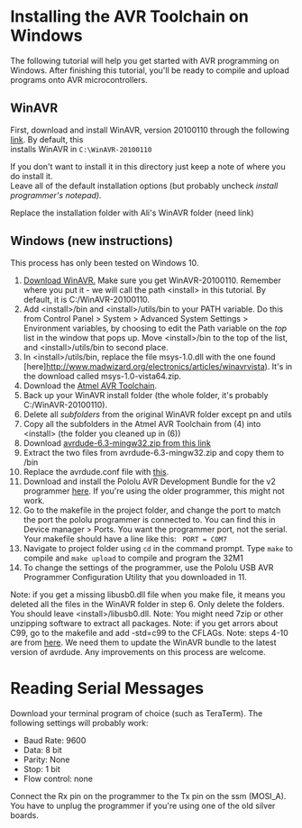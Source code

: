 # Installing the AVR Toolchain on Windows

The following tutorial will help you get started with AVR programming on  
Windows. After finishing this tutorial, you'll be ready to compile and upload  
programs onto AVR microcontrollers.

## WinAVR

First, download and install WinAVR, version 20100110 through the following  
[link](https://sourceforge.net/projects/winavr/files/WinAVR/20100110/). By default, this  
installs WinAVR in `C:\WinAVR-20100110`

If you don't want to install it in this directory just keep a note of where you do install it.  
Leave all of the default installation options \(but probably uncheck _install programmer's notepad\)._

Replace the installation folder with Ali's WinAVR folder \(need link\)











## Windows (new instructions)
This process has only been tested on Windows 10.

1. [Download WinAVR.](https://sourceforge.net/projects/winavr/) Make sure you get WinAVR-20100110. Remember where you put it - we will call the path \<install> in this tutorial. By default, it is C:/WinAVR-20100110.
2. Add \<install>/bin and \<install>/utils/bin to your PATH variable. Do this from Control Panel > System > Advanced System Settings > Environment variables, by choosing to edit the Path variable on the *top* list in the window that pops up. Move \<install>/bin to the top of the list, and \<install>/utils/bin to second place.
3. In \<install>/utils/bin, replace the file msys-1.0.dll with the one found [here]http://www.madwizard.org/electronics/articles/winavrvista). It's in the download called msys-1.0-vista64.zip.
4. Download the [Atmel AVR Toolchain](http://www.atmel.com/tools/atmelavrtoolchainforwindows.aspx).
5. Back up your WinAVR install folder (the whole folder, it's probably C:/WinAVR-20100110).
6. Delete all *subfolders* from the original WinAVR folder except pn and utils
7. Copy all the subfolders in the Atmel AVR Toolchain from (4) into \<install> (the folder you cleaned up in (6))
8. Download [avrdude-6.3-mingw32.zip from this link](http://download.savannah.gnu.org/releases/avrdude/)
9. Extract the two files from avrdude-6.3-mingw32.zip and copy them to <install>/bin
10. Replace the avrdude.conf file with [this](https://pastebin.com/BvcVC8G9).
11. Download and install the Pololu AVR Development Bundle for the v2 programmer [here](https://www.pololu.com/product/3170/resources). If you're using the older programmer, this might not work.
12. Go to the makefile in the project folder, and change the port to match the port the pololu programmer is connected to. You can find this in Device manager > Ports. You want the programmer port, not the serial. Your makefile should have a line like this: ```
PORT = COM7```
13. Navigate to project folder using ```cd``` in the command prompt. Type ```make``` to compile and ```make upload``` to compile and program the 32M1
14. To change the settings of the programmer, use the Pololu USB AVR Programmer Configuration Utility that you downloaded in 11.


Note: if you get a missing libusb0.dll file when you make file, it means you deleted all the files in the WinAVR folder in step 6. Only delete the folders. You should leave \<install>/libusb0.dll.
Note: You might need 7zip or other unzipping software to extract all packages.
Note: if you get arrors about C99, go to the makefile and add -std=c99 to the CFLAGs.
Note: steps 4-10 are from [here](https://www.insidegadgets.com/2014/05/27/update-winavr-to-the-latest-avr-gcc-avrdude/). We need them to update the WinAVR bundle to the latest version of avrdude. Any improvements on this process are welcome.


# Reading Serial Messages
Download your terminal program of choice (such as TeraTerm). The following settings will probably work:
- Baud Rate: 9600
- Data: 8 bit
- Parity: None
- Stop: 1 bit
- Flow control: none

Connect the Rx pin on the programmer to the Tx pin on the ssm (MOSI_A). You have to unplug the programmer if you're using one of the old silver boards.
